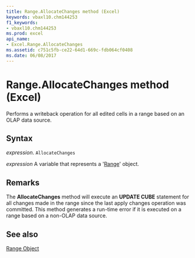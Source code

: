 ```yaml
---
title: Range.AllocateChanges method (Excel)
keywords: vbaxl10.chm144253
f1_keywords:
- vbaxl10.chm144253
ms.prod: excel
api_name:
- Excel.Range.AllocateChanges
ms.assetid: c751c5fb-ce22-64d1-669c-fdb064cf0408
ms.date: 06/08/2017
---
```



# Range.AllocateChanges method (Excel)

Performs a writeback operation for all edited cells in a range based on an OLAP data source.


## Syntax

 _expression_. `AllocateChanges`

 _expression_ A variable that represents a '[Range](Excel.Range(object).md)' object.


## Remarks

The  **AllocateChanges** method will execute an **UPDATE CUBE** statement for all changes made in the range since the last apply changes operation was committed. This method generates a run-time error if it is executed on a range based on a non-OLAP data source.


## See also


[Range Object](Excel.Range(object).md)

